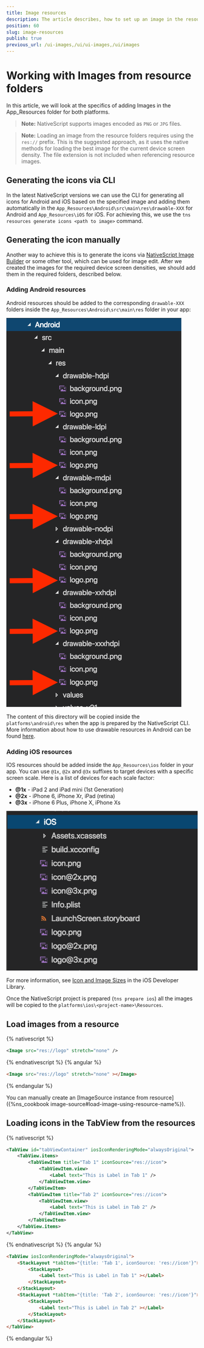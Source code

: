 ```yaml
---
title: Image resources
description: The article describes, how to set up an image in the resource folders via NativeScript CLI or manually in the App_Resources folder. The article also contains some basic examples of its usage.
position: 60
slug: image-resources
publish: true
previous_url: /ui-images,/ui/ui-images,/ui/images
---
```


# Working with Images from resource folders
In this article, we will look at the specifics of adding Images in the App_Resources folder for both platforms. 

> **Note:** NativeScript supports images encoded as `PNG` or `JPG` files.

> **Note:**  Loading an image from the resource folders requires using the `res://` prefix. This is the suggested approach, as it uses the native methods for loading the best image for the current device screen density. The file extension is not included when referencing resource images.

## Generating the icons via CLI 

In the latest NativeScript versions we can use the CLI for generating all icons for Android and iOS based on the specified image and adding them automatically in the `App_Resources\Android\src\main\res\drawable-XXX` for Android and `App_Resources\iOS`  for iOS. For achieving this, we use the `tns resources generate icons <path to image>` command. 

## Generating the icon manually

Another way to achieve this is to generate the icons via [NativeScript Image Builder](http://nsimage.brosteins.com/) or some other tool, which can be used for image edit. After we created the images for the required device screen densities, we should add them in the required folders, described below.

### Adding Android resources
Android resources should be added to the corresponding `drawable-XXX` folders inside the `App_Resources\Android\src\main\res` folder in your app:

![android resources](../img/resources/android-resources.png "android resources")

The content of this directory will be copied inside the `platforms\android\res` when the app is prepared by the NativeScript CLI. More information about how to use drawable resources in Android can be found [here](http://developer.android.com/guide/practices/screens_support.html#DesigningResources).

### Adding iOS resources
IOS resources should be added inside the `App_Resources\ios` folder in your app. You can use `@1x`, `@2x` and `@3x` suffixes to target devices with a specific screen scale. Here is a list of devices for each scale factor:

* **@1x** - iPad 2 and iPad mini (1st Generation)
* **@2x** - iPhone 6, iPhone Xr, iPad (retina)
* **@3x** - iPhone 6 Plus, iPhone X, iPhone Xs

![ios resources](../img/resources/ios-resources.png "ios resources")

For more information, see [Icon and Image Sizes](https://developer.apple.com/library/ios/documentation/UserExperience/Conceptual/MobileHIG/IconMatrix.html#//apple_ref/doc/uid/TP40006556-CH27-SW1) in the iOS Developer Library.

Once the NativeScript project is prepared (`tns prepare ios`) all the images will be copied to the `platforms\ios\<project-name>\Resources`.

## Load images from a resource


{% nativescript %}
```XML
<Image src="res://logo" stretch="none" /> 
```
{% endnativescript %}
{% angular %}
```HTML
<Image src="res://logo" stretch="none" ></Image> 
```
{% endangular %}

You can manually create an [ImageSource instance from resource]({%ns_cookbook image-source#load-image-using-resource-name%}).

## Loading icons in the TabView from the resources

{% nativescript %}
```XML
<TabView id="tabViewContainer" iosIconRenderingMode="alwaysOriginal">
    <TabView.items>
        <TabViewItem title="Tab 1" iconSource="res://icon">
            <TabViewItem.view>
                <Label text="This is Label in Tab 1" />
            </TabViewItem.view>
        </TabViewItem>
        <TabViewItem title="Tab 2" iconSource="res://icon">
            <TabViewItem.view>
                <Label text="This is Label in Tab 2" />
            </TabViewItem.view>
        </TabViewItem>
    </TabView.items>
</TabView>
```
{% endnativescript %}
{% angular %}
```HTML
<TabView iosIconRenderingMode="alwaysOriginal">
    <StackLayout *tabItem="{title: 'Tab 1', iconSource: 'res://icon'}">
        <StackLayout>
            <Label text="This is Label in Tab 1" ></Label>
        </StackLayout>
    </StackLayout>
    <StackLayout *tabItem="{title: 'Tab 2', iconSource: 'res://icon'}">
        <StackLayout>
            <Label text="This is Label in Tab 2" ></Label>
        </StackLayout>
    </StackLayout>
</TabView>
```
{% endangular %}

